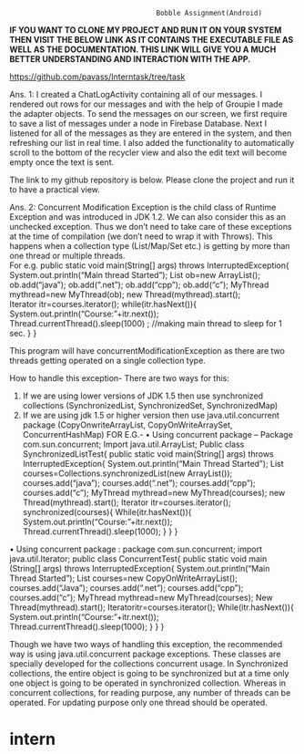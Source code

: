                                         Bobble Assignment(Android)











<b>IF YOU WANT TO CLONE MY PROJECT AND RUN IT ON YOUR SYSTEM THEN VISIT THE BELOW LINK AS IT CONTAINS THE EXECUTABLE FILE AS WELL AS THE DOCUMENTATION. THIS LINK WILL GIVE YOU A MUCH BETTER UNDERSTANDING AND INTERACTION WITH THE APP.</b>

https://github.com/pavass/Interntask/tree/task























Ans. 1:   I created a ChatLogActivity containing all of our messages. I rendered out rows for our messages and with the help of Groupie I made the adapter objects. To send the messages on our screen, we first require to save a list of messages under a node in Firebase Database. Next I listened for all of the messages as they are entered in the system, and then refreshing our list in real time. I also added the functionality to automatically scroll to the bottom of the recycler view and also the edit text will become empty once the text is sent.

The link to my  github repository is below. Please clone the project and run it to have a practical view. 



Ans. 2:  Concurrent Modification Exception is the child class of Runtime Exception and was introduced in JDK 1.2. We can also consider this as an unchecked exception. Thus we don’t need to take care of these exceptions at the time of compilation (we don’t need to wrap it with Throws). 
This happens when a collection type (List/Map/Set etc.) is getting by more than one thread or multiple threads.   
For e.g. 
public static void main(String[] args) throws InterruptedException{
System.out.println(“Main thread Started”);
List<String> ob=new ArrayList<String>();
ob.add(“java”);
ob.add(“.net”);
ob.add(“cpp”);
ob.add(“c”);
MyThread mythread=new MyThread(ob);
new Thread(mythread).start();                     
Iterator<String> itr=courses.iterator();
while(itr.hasNext()){
System.out.println(“Course:”+itr.next());
Thread.currentThread().sleep(1000) ;   //making main thread to sleep for 1 sec.
}
}


This program will have concurrentModificationException as there are two threads getting operated on a single collection type.

How to handle this exception-
There are two ways for this:
1)	If we are using lower versions of JDK 1.5 then use synchronized collections (SynchronizedList, SynchronizedSet, SynchronizedMap)
2)	If we are using jdk 1.5 or higher version then use java.util.concurrent package (CopyOnwriteArrayList, CopyOnWriteArraySet, ConcurrentHashMap)
FOR E.G.-
•	Using concurrent package –
Package com.sun.concurrent;
Import java.util.ArrayList;
Public class SynchronizedListTest{
public static void main(String[] args) throws InterruptedException{
System.out.println(“Main Thread Started”);
List<String> courses=Collections.synchronizedList(new ArrayList<String>());
courses.add(“java”);
courses.add(“.net”);
courses.add(“cpp”);
courses.add(“c”);
MyThread mythread=new MyThread(courses);
new Thread(mythread).start();
Iterator<String> itr=courses.iterator();
synchronized(courses){
While(itr.hasNext()){
System.out.println(“Course:”+itr.next());
Thread.currentThread().sleep(1000);
}
}
}


•	Using concurrent package :
package com.sun.concurrent;
import java.util.Iterator;
public class ConcurrentTest{
public static void main (String[] args) throws InterruptedException{
System.out.println(“Main Thread Started”);
List<String> courses=new CopyOnWriteArrayList<String>();
courses.add(“Java”);
courses.add(“.net”);
courses.add(“cpp”);
courses.add(“c”);
MyThread mythread=new MyThread(courses);
New Thread(mythread).start();
Iterator<String>itr=courses.iterator();
While(itr.hasNext()){
System.out.println(“Course:”+itr.next());
Thread.currentThread().sleep(1000);
}
}
}


Though we have two ways of handling this exception, the recommended way is using java.util.concurrent package exceptions. These classes are specially developed for the collections concurrent usage.
In Synchronized collections, the entire object is going to be synchronized but at a time only one object is going to be operated in synchronized collection. Whereas in concurrent collections, for reading purpose, any number of threads can be operated. For updating purpose only one thread should be operated.








            

# intern
